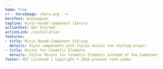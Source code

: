 ```yaml
---
home: true
<!-- heroImage: /hero.png -->
heroText: buntpapier
tagline: mixin-based component library
actionText: Get Started
actionLink: /installation
features:
- title: Mixin Based Component Styling
  details: Style components with stylus mixins (no styling props).
- title: Mixins for Cosmetic Elements
  details: Stylus Mixins for Cosmetic Elements instead of Vue Components (for example Card)
footer: MIT Licensed | Copyright © 2016-present rash.codes
---
```

